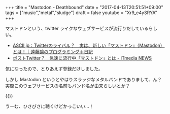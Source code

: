 +++
title = "Mastodon - Deathbound"
date = "2017-04-13T20:51:51+09:00"
tags = ["music","metal","sludge"]
draft = false
youtube = "Xr9_e4ySRYA"
+++

マストドンという、twitter ライクなウェブサービスが流行りだしているらしい。

- [ASCII.jp：Twitterのライバル？　実は、新しい「マストドン」（Mastodon）とは！｜遠藤諭のプログラミング＋日記](http://ascii.jp/elem/000/001/465/1465842/)
- [ポストTwitter？　急速に流行中「マストドン」とは - ITmedia NEWS](http://www.itmedia.co.jp/news/articles/1704/13/news131.html)

気になったので、とりあえず登録だけしました。

しかし Mastodon というとやはりスラッジなメタルバンドでありまして、ん？ 実際このウェブサービスの名前もバンド名が由来らしいとか？

{{<youtube Xr9_e4ySRYA>}}

うーむ、ひさびさに聴くけどかっこいい…！
